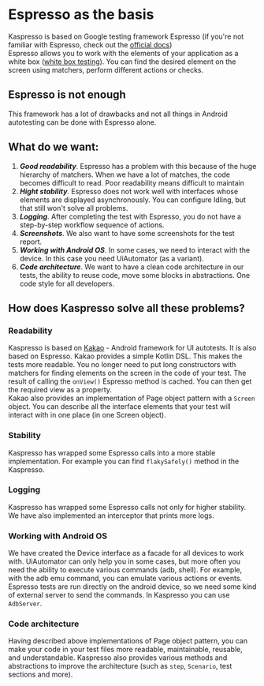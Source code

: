 # Espresso as the basis
Kaspresso is based on Google testing framework Espresso (if you're not familiar with Espresso, check out the [official docs](https://developer.android.com/training/testing/espresso))
<br>Espresso allows you to work with the elements of your application as a white box ([white box testing](https://en.wikipedia.org/wiki/White-box_testing)). You can find the desired element on the screen using matchers, perform different actions or checks.
## Espresso is not enough
This framework has a lot of drawbacks and not all things in Android autotesting can be done with Espresso alone.
## What do we want:
1. ***Good readability***. Espresso has a problem with this because of the huge hierarchy of matchers. When we have a lot of matches, the code becomes difficult to read. Poor readability means difficult to maintain
2. ***Hight stability***. Espresso does not work well with interfaces whose elements are displayed asynchronously. You can configure Idling, but that still won't solve all problems.
3. ***Logging***. After completing the test with Espresso, you do not have a step-by-step workflow sequence of actions.
4. ***Screenshots***. We also want to have some screenshots for the test report.
5. ***Working with Android OS***. In some cases, we need to interact with the device. In this case you need UiAutomator (as a variant).
6. ***Сode architecture***. We want to have a clean code architecture in our tests, the ability to reuse code, move some blocks in abstractions. One code style for all developers.

## How does Kaspresso solve all these problems?
### Readability
Kaspresso is based on [Kakao](https://github.com/KakaoCup/Kakao) - Android framework for UI autotests. It is also based on Espresso. Kakao provides a simple Kotlin DSL. This makes the tests more readable. You no longer need to put long constructors with matchers for finding elements on the screen in the code of your test. The result of calling the `onView()` Espresso method is cached. You can then get the required view as a property.
<br> Kakao also provides an implementation of Page object pattern with a `Screen` object. You can describe all the interface elements that your test will interact with in one place (in one Screen object).
### Stability
Kaspresso has wrapped some Espresso calls into a more stable implementation. For example you can find `flakySafely()` method in the Kaspresso.
### Logging
Kaspresso has wrapped some Espresso calls not only for higher stability. We have also implemented an interceptor that prints more logs.
### Working with Android OS
We have created the Device interface as a facade for all devices to work with. UiAutomator can only help you in some cases, but more often you need the ability to execute various commands (adb, shell). For example, with the adb emu command, you can emulate various actions or events.
<br> Espresso tests are run directly on the android device, so we need some kind of external server to send the commands. In Kaspresso you can use `AdbServer`.
### Code architecture
Having described above implementations of Page object pattern, you can make your code in your test files more readable, maintainable, reusable, and understandable. Kaspresso also provides various methods and abstractions to improve the architecture (such as `step`, `Scenario`, test sections and more).
